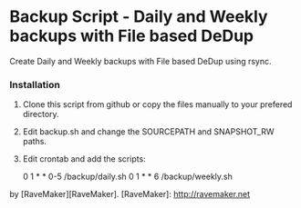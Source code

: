 Backup Script - Daily and Weekly backups with File based DeDup
==============================================================

Create Daily and Weekly backups with File based DeDup using rsync.

### Installation

1. Clone this script from github or copy the files manually to your prefered directory.

2. Edit backup.sh and change the SOURCEPATH and SNAPSHOT_RW paths.

3. Edit crontab and add the scripts:

    0 1 * * 0-5 /backup/daily.sh
    0 1 * * 6 /backup/weekly.sh

by [RaveMaker][RaveMaker].
[RaveMaker]: http://ravemaker.net
